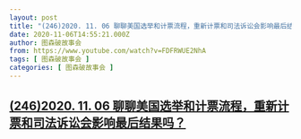 ```yaml
---
layout: post
title: "(246)2020. 11. 06 聊聊美国选举和计票流程，重新计票和司法诉讼会影响最后结果吗？"
date: 2020-11-06T14:55:21.000Z
author: 图森破故事会
from: https://www.youtube.com/watch?v=FDFRWUE2NhA
tags: [ 图森破故事会 ]
categories: [ 图森破故事会 ]
---
```

<!--1604674521000-->
[(246)2020. 11. 06 聊聊美国选举和计票流程，重新计票和司法诉讼会影响最后结果吗？](https://www.youtube.com/watch?v=FDFRWUE2NhA)
------

<div>

</div>
